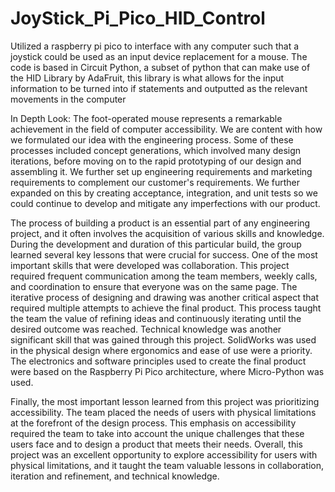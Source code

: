 # JoyStick_Pi_Pico_HID_Control
Utilized a raspberry pi pico to interface with any computer such that a joystick could be used as an input device replacement for a mouse. The code is based in Circuit Python, a subset of python that can make use of the HID Library by AdaFruit, this library is what allows for the input information to be turned into if statements and outputted as the relevant movements in the computer

In Depth Look:
The foot-operated mouse represents a remarkable achievement in the field of computer accessibility. We are content with how we formulated our idea with the engineering process. Some of these processes included concept generations, which involved many design iterations, before moving on to the rapid prototyping of our design and assembling it. We further set up engineering requirements and marketing requirements to complement our customer's requirements. We further expanded on this by creating acceptance, integration, and unit tests so we could continue to develop and mitigate any imperfections with our product. 

The process of building a product is an essential part of any engineering project, and it often involves the acquisition of various skills and knowledge. During the development and duration of this particular build, the group learned several key lessons that were crucial for success. One of the most important skills that were developed was collaboration. This project required frequent communication among the team members, weekly calls, and coordination to ensure that everyone was on the same page. The iterative process of designing and drawing was another critical aspect that required multiple attempts to achieve the final product. This process taught the team the value of refining ideas and continuously iterating until the desired outcome was reached.
Technical knowledge was another significant skill that was gained through this project. SolidWorks was used in the physical design where ergonomics and ease of use were a priority. The electronics and software principles used to create the final product were based on the Raspberry Pi Pico architecture, where Micro-Python was used.
 
Finally, the most important lesson learned from this project was prioritizing accessibility. The team placed the needs of users with physical limitations at the forefront of the design process. This emphasis on accessibility required the team to take into account the unique challenges that these users face and to design a product that meets their needs. Overall, this project was an excellent opportunity to explore accessibility for users with physical limitations, and it taught the team valuable lessons in collaboration, iteration and refinement, and technical knowledge.
